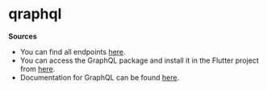 # qraphql

<p><strong>Sources</strong></p>

<ul>
  <li>You can find all endpoints <a href="https://studio.apollographql.com/public/SpaceX-pxxbxen/variant/current/home">here</a>.</li>
  <li>You can access the GraphQL package and install it in the Flutter project from <a href="https://pub.dev/packages/graphql_flutter">here</a>.</li>
  <li>Documentation for GraphQL can be found <a href="https://graphql.org/">here</a>.</li>
</ul>

